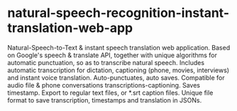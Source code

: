 natural-speech-recognition-instant-translation-web-app
======================================================

Natural-Speech-to-Text &amp; instant speech translation web application. Based on Google's speech &amp; translate API, together with unique algorithms for automatic punctuation, so as to transcribe natural speech. Includes automatic transcription for dictation, captioning (phone, movies, interviews) and instant voice translation. Auto-punctuates, auto saves. Compatible for audio file &amp; phone conversations transcriptions-captioning. Saves timestamp. Export to regular text files, or *.srt caption files. Unique file format to save transcription, timestamps and translation in JSONs.
